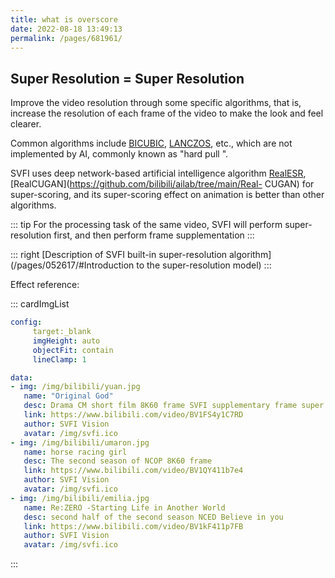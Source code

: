 ```yaml
---
title: what is overscore
date: 2022-08-18 13:49:13
permalink: /pages/681961/
---
```



## Super Resolution = Super Resolution

Improve the video resolution through some specific algorithms, that is, increase the resolution of each frame of the video to make the look and feel clearer.

Common algorithms include [BICUBIC](https://en.wikipedia.org/wiki/Bicubic_interpolation), [LANCZOS](https://en.wikipedia.org/wiki/Lanczos_algorithm), etc., which are not implemented by AI, commonly known as "hard pull ".

SVFI uses deep network-based artificial intelligence algorithm [RealESR](https://github.com/xinntao/Real-ESRGAN), [RealCUGAN](https://github.com/bilibili/ailab/tree/main/Real- CUGAN) for super-scoring, and its super-scoring effect on animation is better than other algorithms.

::: tip
For the processing task of the same video, SVFI will perform super-resolution first, and then perform frame supplementation
:::

::: right
[Description of SVFI built-in super-resolution algorithm](/pages/052617/#Introduction to the super-resolution model)
:::

Effect reference:

::: cardImgList

```yaml
config:
     target:_blank
     imgHeight: auto
     objectFit: contain
     lineClamp: 1

data:
- img: /img/bilibili/yuan.jpg
   name: "Original God"
   desc: Drama CM short film 8K60 frame SVFI supplementary frame super resolution
   link: https://www.bilibili.com/video/BV1FS4y1C7RD
   author: SVFI Vision
   avatar: /img/svfi.ico
- img: /img/bilibili/umaron.jpg
   name: horse racing girl
   desc: The second season of NCOP 8K60 frame
   link: https://www.bilibili.com/video/BV1QY411b7e4
   author: SVFI Vision
   avatar: /img/svfi.ico
- img: /img/bilibili/emilia.jpg
   name: Re:ZERO -Starting Life in Another World
   desc: second half of the second season NCED Believe in you
   link: https://www.bilibili.com/video/BV1kF411p7FB
   author: SVFI Vision
   avatar: /img/svfi.ico
```

:::